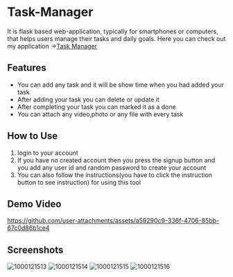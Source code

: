 # Task-Manager
It is flask based web-application, typically for smartphones or computers, that helps users manage their tasks and daily goals. 
Here you can check out my application ->[Task Manager ](https://task-manager-pj5b.onrender.com)
## Features

- You can add any task and it will be show time when you had added your task
- After adding your task you can delete or update it 
- After completing your task you can marked it as a done
- You can attach any video,photo or any file with every task 

## How to Use

1. login to your account 
2. If you have no created account then you press the signup button and you add any user id and random password to create your account 
3. You can also follow the instructions(you have to click the instruction button to see instruction) for using this tool
## Demo Video
https://github.com/user-attachments/assets/a59290c9-336f-4706-85bb-67c0d86b1ce4

## Screenshots
![1000121513](https://github.com/user-attachments/assets/bae47a7c-3bb8-4176-9132-3b22b210ff7f)
![1000121514](https://github.com/user-attachments/assets/8310c43d-fdf6-4c1a-8f8a-74a8b5d1650b)
![1000121515](https://github.com/user-attachments/assets/e633705f-e203-4a77-ab25-a284d0ff2df7)
![1000121516](https://github.com/user-attachments/assets/b6edb232-8000-4c48-85e8-52393dbbfb76)
